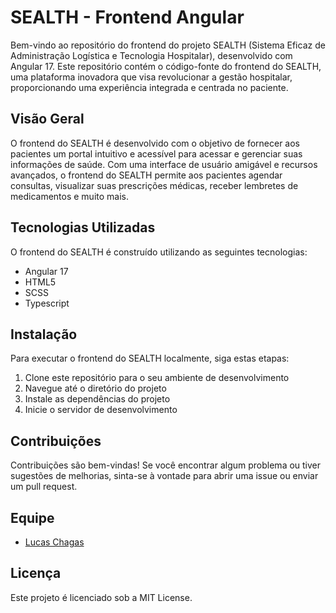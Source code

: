 # SEALTH - Frontend Angular

Bem-vindo ao repositório do frontend do projeto SEALTH (Sistema Eficaz de Administração Logística e Tecnologia Hospitalar), desenvolvido com Angular 17. Este repositório contém o código-fonte do frontend do SEALTH, uma plataforma inovadora que visa revolucionar a gestão hospitalar, proporcionando uma experiência integrada e centrada no paciente.

## Visão Geral

O frontend do SEALTH é desenvolvido com o objetivo de fornecer aos pacientes um portal intuitivo e acessível para acessar e gerenciar suas informações de saúde. Com uma interface de usuário amigável e recursos avançados, o frontend do SEALTH permite aos pacientes agendar consultas, visualizar suas prescrições médicas, receber lembretes de medicamentos e muito mais.

## Tecnologias Utilizadas

O frontend do SEALTH é construído utilizando as seguintes tecnologias:

- Angular 17
- HTML5
- SCSS
- Typescript

## Instalação

Para executar o frontend do SEALTH localmente, siga estas etapas:

1. Clone este repositório para o seu ambiente de desenvolvimento
2. Navegue até o diretório do projeto
3. Instale as dependências do projeto
4. Inicie o servidor de desenvolvimento

## Contribuições

Contribuições são bem-vindas! Se você encontrar algum problema ou tiver sugestões de melhorias, sinta-se à vontade para abrir uma issue ou enviar um pull request.

## Equipe

- [Lucas Chagas](https://github.com/llucaschagass)

## Licença

Este projeto é licenciado sob a MIT License.

